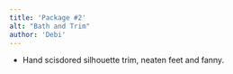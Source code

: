 ```yaml
---
title: 'Package #2'
alt: "Bath and Trim"
author: 'Debi'
---
```

- Hand scisdored silhouette trim, neaten feet and fanny. 
